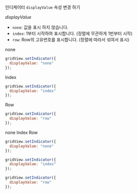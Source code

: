인디케이터 `displayValue` 속성 변경 하기

*displayValue*
* `none`: 값을 표시 하지 않습니다.
* `index`: 1부터 시작하여 표시합니다. (정렬에 무관하게 1번부터 시작)
* `row`: Row의 고유번호를 표시합니다. (정렬에 따라서 섞여서 표시)

<a class="btn primary small round lowercase" id="btnSetDisplayValueNone">none</a>
```js
gridView.setIndicator({
  displayValue: "none"  
});
```
<a class="btn primary small round lowercase" id="btnSetDisplayValueIndex">Index</a>
```js
gridView.setIndicator({
  displayValue: "index"  
});
```
<a class="btn primary small round lowercase" id="btnSetDisplayValueRow">Row</a>
```js
gridView.setIndicator({
  displayValue: "row"  
});
```

<a class="btn primary small round lowercase" id="btnSetDisplayValueNone2">none</a>
<a class="btn primary small round lowercase" id="btnSetDisplayValueIndex2">Index</a>
<a class="btn primary small round lowercase" id="btnSetDisplayValueRow2">Row</a>

```js
gridView.setIndicator({
  displayValue: "none"  
});

gridView.setIndicator({
  displayValue: "index"  
});

gridView.setIndicator({
  displayValue: "row"  
});
```

<script>

  $('#btnSetDisplayValueNone').click(function() {
    gridView.setIndicator({
      displayValue: "none"  
    });
  });

  $('#btnSetDisplayValueIndex').click(function() {
    gridView.setIndicator({
      displayValue: "index"  
    });
  });

  $('#btnSetDisplayValueRow').click(function() {
    gridView.setIndicator({
      displayValue: "row"  
    });
  });
</script>
